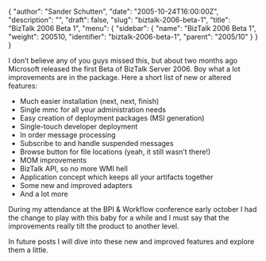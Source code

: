 {
  "author": "Sander Schutten",
  "date": "2005-10-24T16:00:00Z",
  "description": "",
  "draft": false,
  "slug": "biztalk-2006-beta-1",
  "title": "BizTalk 2006 Beta 1",
  "menu": {
    "sidebar": {
      "name": "BizTalk 2006 Beta 1",
      "weight": 200510,
      "identifier": "biztalk-2006-beta-1",
      "parent": "2005/10"
    }
  }
}


I don’t believe any of you guys missed this, but about two months ago Microsoft released the first Beta of BizTalk Server 2006. Boy what a lot improvements are in the package. Here a short list of new or altered features:

- Much easier installation (next, next, finish)
- Single mmc for all your administration needs
- Easy creation of deployment packages (MSI generation)
- Single-touch developer deployment
- In order message processing
- Subscribe to and handle suspended messages
- Browse button for file locations (yeah, it still wasn’t there!)
- MOM improvements
- BizTalk API, so no more WMI hell
- Application concept which keeps all your artifacts together
- Some new and improved adapters
- And a lot more

During my attendance at the BPI & Workflow conference early october I had the change to play with this baby for a while and I must say that the improvements really tilt the product to another level.

In future posts I will dive into these new and improved features and explore them a little.

 

